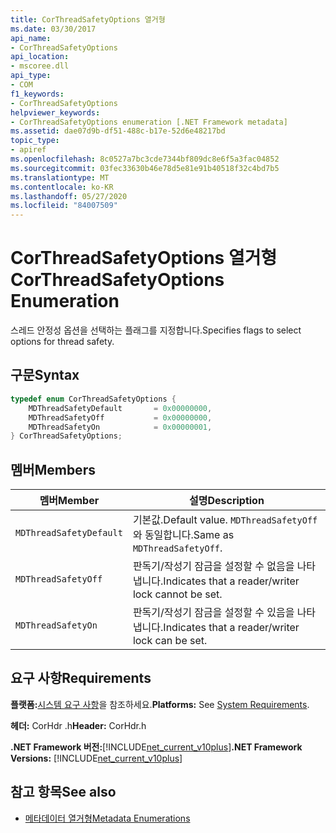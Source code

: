```yaml
---
title: CorThreadSafetyOptions 열거형
ms.date: 03/30/2017
api_name:
- CorThreadSafetyOptions
api_location:
- mscoree.dll
api_type:
- COM
f1_keywords:
- CorThreadSafetyOptions
helpviewer_keywords:
- CorThreadSafetyOptions enumeration [.NET Framework metadata]
ms.assetid: dae07d9b-df51-488c-b17e-52d6e48217bd
topic_type:
- apiref
ms.openlocfilehash: 8c0527a7bc3cde7344bf809dc8e6f5a3fac04852
ms.sourcegitcommit: 03fec33630b46e78d5e81e91b40518f32c4bd7b5
ms.translationtype: MT
ms.contentlocale: ko-KR
ms.lasthandoff: 05/27/2020
ms.locfileid: "84007509"
---
```

# <a name="corthreadsafetyoptions-enumeration"></a><span data-ttu-id="de07f-102">CorThreadSafetyOptions 열거형</span><span class="sxs-lookup"><span data-stu-id="de07f-102">CorThreadSafetyOptions Enumeration</span></span>

<span data-ttu-id="de07f-103">스레드 안정성 옵션을 선택하는 플래그를 지정합니다.</span><span class="sxs-lookup"><span data-stu-id="de07f-103">Specifies flags to select options for thread safety.</span></span>

## <a name="syntax"></a><span data-ttu-id="de07f-104">구문</span><span class="sxs-lookup"><span data-stu-id="de07f-104">Syntax</span></span>

```cpp
typedef enum CorThreadSafetyOptions {
    MDThreadSafetyDefault       = 0x00000000,
    MDThreadSafetyOff           = 0x00000000,
    MDThreadSafetyOn            = 0x00000001,
} CorThreadSafetyOptions;
```

## <a name="members"></a><span data-ttu-id="de07f-105">멤버</span><span class="sxs-lookup"><span data-stu-id="de07f-105">Members</span></span>

|<span data-ttu-id="de07f-106">멤버</span><span class="sxs-lookup"><span data-stu-id="de07f-106">Member</span></span>|<span data-ttu-id="de07f-107">설명</span><span class="sxs-lookup"><span data-stu-id="de07f-107">Description</span></span>|
|------------|-----------------|
|`MDThreadSafetyDefault`|<span data-ttu-id="de07f-108">기본값.</span><span class="sxs-lookup"><span data-stu-id="de07f-108">Default value.</span></span> <span data-ttu-id="de07f-109">`MDThreadSafetyOff`와 동일합니다.</span><span class="sxs-lookup"><span data-stu-id="de07f-109">Same as `MDThreadSafetyOff`.</span></span>|
|`MDThreadSafetyOff`|<span data-ttu-id="de07f-110">판독기/작성기 잠금을 설정할 수 없음을 나타냅니다.</span><span class="sxs-lookup"><span data-stu-id="de07f-110">Indicates that a reader/writer lock cannot be set.</span></span>|
|`MDThreadSafetyOn`|<span data-ttu-id="de07f-111">판독기/작성기 잠금을 설정할 수 있음을 나타냅니다.</span><span class="sxs-lookup"><span data-stu-id="de07f-111">Indicates that a reader/writer lock can be set.</span></span>|

## <a name="requirements"></a><span data-ttu-id="de07f-112">요구 사항</span><span class="sxs-lookup"><span data-stu-id="de07f-112">Requirements</span></span>

<span data-ttu-id="de07f-113">**플랫폼:**[시스템 요구 사항](../../get-started/system-requirements.md)을 참조하세요.</span><span class="sxs-lookup"><span data-stu-id="de07f-113">**Platforms:** See [System Requirements](../../get-started/system-requirements.md).</span></span>

<span data-ttu-id="de07f-114">**헤더:** CorHdr .h</span><span class="sxs-lookup"><span data-stu-id="de07f-114">**Header:** CorHdr.h</span></span>

<span data-ttu-id="de07f-115">**.NET Framework 버전:**[!INCLUDE[net_current_v10plus](../../../../includes/net-current-v10plus-md.md)]</span><span class="sxs-lookup"><span data-stu-id="de07f-115">**.NET Framework Versions:** [!INCLUDE[net_current_v10plus](../../../../includes/net-current-v10plus-md.md)]</span></span>

## <a name="see-also"></a><span data-ttu-id="de07f-116">참고 항목</span><span class="sxs-lookup"><span data-stu-id="de07f-116">See also</span></span>

- [<span data-ttu-id="de07f-117">메타데이터 열거형</span><span class="sxs-lookup"><span data-stu-id="de07f-117">Metadata Enumerations</span></span>](metadata-enumerations.md)
